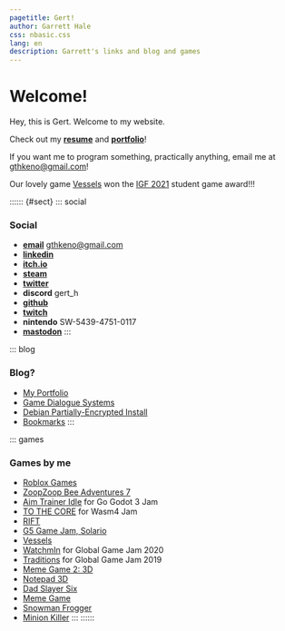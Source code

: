 ```yaml
---
pagetitle: Gert!
author: Garrett Hale
css: nbasic.css
lang: en
description: Garrett's links and blog and games
---
```


# Welcome!

Hey, this is Gert. Welcome to my website.

Check out my [**resume**](resume/) and [**portfolio**](portfolio/)!

If you want me to program something, practically anything, email me at <gthkeno@gmail.com>!

Our lovely game [Vessels](https://store.steampowered.com/app/1371330/Vessels/)
won the [IGF 2021](https://igf.com/2021) student game award!!!

:::::: {#sect}
::: social
### Social

- [**email**](mailto:gthkeno@gmail.com) gthkeno@gmail.com
- [**linkedin**](https://www.linkedin.com/in/garrett-hale-43b907b9/)
- [**itch.io**](https://gertkeno.itch.io/)
- [**steam**](https://steamcommunity.com/id/gertman)
- [**twitter**](https://twitter.com/gertkeno)
- **discord** gert_h
- [**github**](https://github.com/Gertkeno)
- [**twitch**](https://www.twitch.tv/gert_h)
- **nintendo** SW-5439-4751-0117
- <a rel="me" href="https://mastodon.gamedev.place/@gertkeno"><b>mastodon</b></a>
:::

::: blog
### Blog?

- [My Portfolio](portfolio/)
- [Game Dialogue Systems](dialogue-systems/)
- [Debian Partially-Encrypted Install](half-crypto/)
- [Bookmarks](bookmarks/)
:::

::: games
### Games by me

- [Roblox Games](https://www.roblox.com/groups/5747787/Sand-Shark-Games)
- [ZoopZoop Bee Adventures 7](https://zoopzoopadventures.com/)
- [Aim Trainer Idle](https://hankik.itch.io/aim-trainer-idle) for Go Godot 3 Jam
- [TO THE CORE](https://gertkeno.itch.io/to-the-core) for Wasm4 Jam
- [RIFT](https://www.trionworlds.com/rift/en/)
- [G5 Game Jam, Solario](https://solariogame.itch.io/solario)
- [Vessels](https://store.steampowered.com/app/1371330/Vessels/)
- [WatchmIn](https://globalgamejam.org/2020/games/global-game-jam-2020-2) for
  Global Game Jam 2020
- [Traditions](https://globalgamejam.org/2019/games/traditions) for Global Game
  Jam 2019
- [Meme Game 2: 3D](https://bitbucket.org/Gertkeno/meme-game-23d/downloads/)
- [Notepad 3D](https://bitbucket.org/Gertkeno/notepad3d/downloads/)
- [Dad Slayer Six](https://gamejolt.com/games/dad-slayer-six/166188)
- [Meme Game](https://gamejolt.com/games/meme-game/163369)
- [Snowman Frogger](https://gamejolt.com/games/snowman-frogger/115638)
- [Minion Killer](https://gamejolt.com/games/minion-killer/79776)
:::
::::::
